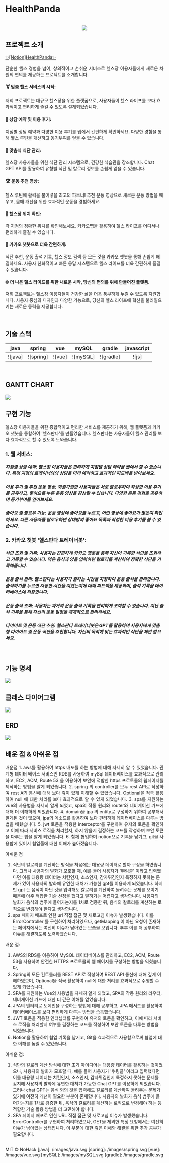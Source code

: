 # HealthPanda

<p align="center">
  <br>
  <img src="images/logo.jpg">
  <br>
</p>

## 프로젝트 소개
<a href="https://www.notion.so/3297b6eb5e69428f8293491006258ecc">✨[Notion]HealthPanda✨</a>

<p align="justify">
단순한 헬스 경험을 넘어, 창의적이고 손쉬운 서비스로 헬스장 이용자들에게 새로운 차원의 편의를 제공하는 프로젝트를 소개합니다.

#### 🏋️ 맞춤 헬스 서비스의 시작:

저희 프로젝트는 대규모 헬스장을 위한 플랫폼으로, 사용자들이 헬스 라이프를 보다 효과적이고 편리하게 즐길 수 있도록 설계되었습니다.

#### 💬 상담 예약 및 이용 후기:

지점별 상담 예약과 다양한 이용 후기를 웹에서 간편하게 확인하세요. 다양한 경험을 통해 헬스 루틴을 개선하고 동기부여를 얻을 수 있습니다.

#### 🍏 맞춤식 식단 관리:

헬스장 사용자들을 위한 식단 관리 시스템으로, 건강한 식습관을 강조합니다. Chat GPT API를 활용하여 유형별 식단 및 칼로리 정보를 손쉽게 얻을 수 있습니다.

#### 🏆 운동 추천 영상:

헬스 루틴에 활력을 불어넣을 최고의 파트너! 추천 운동 영상으로 새로운 운동 방법을 배우고, 몸매 개선을 위한 효과적인 운동을 경험하세요.

#### 📍 헬스장 위치 확인:

각 지점의 정확한 위치를 확인해보세요. 카카오맵을 활용하여 헬스 라이프를 어디서나 편리하게 즐길 수 있습니다.

#### 🤖 카카오 챗봇으로 더욱 간편하게:

식단 추천, 운동 출석 기록, 헬스 정보 검색 등 모든 것을 카카오 챗봇을 통해 손쉽게 해결하세요. 사용자 친화적이고 빠른 응답 시스템으로 헬스 라이프를 더욱 간편하게 즐길 수 있습니다.

#### 🌐 더 나은 헬스 라이프를 위한 새로운 시작, 당신의 편의를 위해 만들어진 플랫폼.

저희 프로젝트는 헬스장 이용자들이 건강한 삶을 더욱 풍부하게 누릴 수 있도록 지원합니다. 사용자 중심의 디자인과 다양한 기능으로, 당신의 헬스 라이프에 혁신을 불러일으키는 새로운 동력을 제공합니다.
</p>

<br>

## 기술 스택

|   java   |  spring  |   vue   |  mySQL  |  gradle  |  javascript  |   
| :------: | :------: | :-----: | :-----: | :------: | :----------: |
| ![java]  |![spring] | ![vue]  |![mySQL] |![gradle] |    ![js]     |

<br>

## GANTT CHART

<img src="images/간트차트.png">

<br>

## 구현 기능

헬스장 이용자들을 위한 종합적이고 편리한 서비스를 제공하기 위해, 웹 플랫폼과 카카오 챗봇을 통합하여 '헬스판다'를 만들었습니다. 헬스판다는 사용자들이 헬스 관리를 보다 효과적으로 할 수 있도록 도와줍니다.

### 1. 웹 서비스:

##### 지점별 상담 예약: 헬스장 이용자들은 편리하게 지점별 상담 예약을 웹에서 할 수 있습니다. 특정 지점의 트레이너와의 상담을 미리 예약하고 효과적인 피드백을 받아보세요.

##### 이용 후기 및 추천 운동 영상: 회원가입한 사용자들은 서로 팔로우하여 작성한 이용 후기를 공유하고, 좋아요를 누른 운동 영상을 감상할 수 있습니다. 다양한 운동 경험을 공유하며 동기부여를 얻어보세요.

##### 좋아요 및 팔로우 기능: 운동 영상에 좋아요를 누르고, 어떤 영상에 좋아요가 많은지 확인하세요. 다른 사용자를 팔로우하면 상대방의 좋아요 목록과 작성한 이용 후기를 볼 수 있습니다.

### 2. 카카오 챗봇 '헬스판다 트레이너봇':

##### 식단 조회 및 기록: 사용자는 간편하게 카카오 챗봇을 통해 자신이 기록한 식단을 조회하고 기록할 수 있습니다. 먹은 음식과 양을 입력하면 칼로리를 계산하여 정확한 식단을 기록해줍니다.

##### 운동 출석 관리: 헬스판다는 사용자가 원하는 시간을 지정하여 운동 출석을 관리합니다. 출석하기를 누르면 지정한 시간을 지켰는지에 대해 피드백을 제공하며, 출석 기록을 데이터베이스에 저장합니다.

##### 운동 출석 조회: 사용자는 과거의 운동 출석 기록을 편리하게 조회할 수 있습니다. 지난 출석 기록을 통해 자신의 운동 일정을 체계적으로 관리하세요.

##### 다이어트 및 운동 식단 추천: 헬스판다 트레이너봇은 GPT를 활용하여 사용자에게 맞춤형 다이어트 및 운동 식단을 추천합니다. 자신의 목적에 맞는 효과적인 식단을 제안 받으세요.

<br>


## 기능 명세

<img src="images/기능명세.png">

<br>

## 클래스 다이어그램

<img src="images/classDiagram.png">

<br>

## ERD

<img src="images/ERD.png">

<br>


## 배운 점 & 아쉬운 점

<p align="justify">
배운점
  1. aws를 활용하여 https 배포를 하는 방법에 대해 자세히 알 수 있었습니다. 
  관계형 데이터 베이스 서비스인 RDS를 사용하여 mySql 데이터베이스를 효과적으로 관리하고, EC2, ACM, Route 53 을 이용하여 보안에 적합한 https 프로토콜의 웹페이지를 제작하는 방법을 알게 되었습니다.
  2. spring 의 controller를 모두 rest API로 작성하여 rest API 통신에 대해 보다 깊이 있게 이해할 수 있었습니다. Optional을 적극 활용하여 null 에 대한 처리를 보다 효과적으로 할 수 있게 되었습니다.
  3. spa를 지원하는 vue의 사용법을 자세히 알게 되었고, spa의 작동 원리와 router와 네비게이션 가드에 대해 더 이해하게 되었습니다.
  4. domain을 jpa 의 entity로 구성하기 위하여 공부해서 알게된 것이 많으며, jpa의 메소드를 활용하여 보다 편리하게 데이터베이스를 다루는 방법을 배웠습니다.
  5. jwt 토큰을 적용한 interceptor를 구현하여 유저의 토큰을 확인하고 이에 따라 서비스 로직을 처리할지, 하지 않을지 결정하는 코드를 작성하며 보안 토큰을 다루는 법을 알게 되었습니다.
  6. 함께 협업하며 notion으로 기록을 남기고, git을 사용함에 있어서 협업툴에 대한 이해가 높아졌습니다.

  아쉬운 점
  1. 식단의 칼로리를 계산하는 방식을 처음에는 대용량 데이터로 할까 구상을 하였습니다. 그러나 사용자의 발화가 모호할 때, 예를 들어 사용자가 '뿌링클' 이라고 입력했다면 이를 대용량 데이터는 치킨인지, 소스인지, 감자튀김인지
특정하지 못하는 문제가 있어 사용자의 발화에 유연한 대처가 가능한 gpt를 이용하게 되었습니다. 하지만 gpt 는 음식이 아닌 것을 입력해도 칼로리를 계산하여 돌려주는 문제를 보이기 때문에 아주 적합한 기술 선정을 했다고
말하기는 어렵다고 생각합니다. 사용자의 발화가 음식의 범주에 들어가는지를 1차로 검증한 뒤, 음식의 칼로리를 계산하는 로직으로 변경해야 한다고 생각합니다.
2. spa 페이지 배포로 인한 url 직접 접근 및 새로고침 이슈가 발생했습니다. 이를 ErrorController 를 구현하여 처리하였으나, getMapping 이 아닌
요청이 존재하는 페이지에서는 여전히 이슈가 남아있는 모습을 보입니다. 추후 이를 더 공부하여 이슈를 해결하도록 노력하겠습니다.
</p>

배운 점:

1. AWS의 RDS를 이용하여 MySQL 데이터베이스를 관리하고, EC2, ACM, Route 53을 사용하여 안전한 HTTPS 프로토콜의 웹 페이지를 구성하는 방법을 익혔습니다.
2. Spring의 모든 컨트롤러를 REST API로 작성하여 REST API 통신에 대해 깊게 이해하였으며, Optional을 적극 활용하여 null에 대한 처리를 효과적으로 수행할 수 있게 되었습니다.
3. SPA를 지원하는 Vue의 사용법을 자세히 알게 되었고, SPA의 작동 원리와 라우터, 네비게이션 가드에 대한 더 깊은 이해를 얻었습니다.
4. JPA의 엔터티로 도메인을 구성하는 방법에 대해 공부하고, JPA 메서드를 활용하여 데이터베이스를 보다 편리하게 다루는 방법을 습득했습니다.
5. JWT 토큰을 적용한 인터셉터를 구현하여 유저의 토큰을 확인하고, 이에 따라 서비스 로직을 처리할지 여부를 결정하는 코드를 작성하여 보안 토큰을 다루는 방법을 익혔습니다.
6. Notion을 활용하여 협업 기록을 남기고, Git을 효과적으로 사용함으로써 협업에 대한 이해를 높일 수 있었습니다.

아쉬운 점:

1. 식단의 칼로리 계산 방식에 대한 초기 아이디어는 대용량 데이터를 활용하는 것이었으나, 사용자의 발화가 모호할 때, 예를 들어 사용자가 '뿌링클' 이라고 입력했다면 이를 대용량 데이터는 치킨인지, 소스인지, 감자튀김인지
특정하지 못하는 문제를 감지해 사용자의 발화에 유연한 대처가 가능한 Chat GPT를 이용하게 되었습니다.그러나 chat GPT는 음식 외의 것을 입력해도 칼로리를 계산하여 돌려주는 문제가 있기에 여전히 개선이 필요한 부분이 존재합니다. 사용자의 발화가 음식 범주에 들어가는지를 1차로 검증한 뒤, 음식의 칼로리를 계산하는 로직으로 변경해야 하는 등 적합한 기술 활용 방법을 더 고민해야 합니다.
2. SPA 페이지 배포로 인한 URL 직접 접근 및 새로고침 이슈가 발생했습니다. ErrorController를 구현하여 처리하였으나, GET을 제외한 특정 요청에서는 여전히 이슈가 남아있는 상태입니다. 이 부분에 대한 깊은 이해와 해결을 위한 추가 공부가 필요합니다.
<br>
MIT © NoHack
<!-- Stack Icon Refernces -->
[java]: /images/java.svg
[spring]: /images/spring.svg
[vue]: /images/vue.svg
[mySQL]: /images/mySQL.svg
[gradle]: /images/gradle.svg
